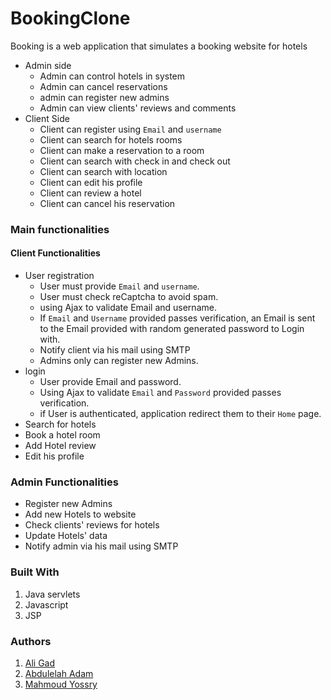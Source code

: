 # BookingClone
Booking is a web application that simulates a booking website for hotels

- Admin side
    - Admin can control hotels in system 
    - Admin can cancel reservations
    - admin can register new admins 
    - Admin can view clients' reviews and comments
- Client Side
    - Client can register using `Email` and `username`
    - Client can search for hotels rooms
    - Client can make a reservation to a room
    - Client can search with check in and check out
    - Client can search with location
    - Client can edit his profile
    - Client can review a hotel
    - Client can cancel his reservation

### Main functionalities
#### Client Functionalities
- User registration 
  - User must provide `Email` and `username`. 
  - User must check reCaptcha to avoid spam.
  - using Ajax to validate Email and username.
  - If `Email` and `Username` provided passes verification, an Email is sent to the Email provided with random generated password to Login with.
  - Notify client via his mail using SMTP
  - Admins only can register new Admins.
- login
  - User provide Email and password.
  - Using Ajax to validate `Email` and `Password` provided passes verification.
  - if User is authenticated, application redirect them to their `Home` page.
- Search for hotels
- Book a hotel room
- Add Hotel review
- Edit his profile
### Admin Functionalities
- Register new Admins
- Add new Hotels to website
- Check clients' reviews for hotels
- Update Hotels' data
- Notify admin via his mail using SMTP

### Built With
1. Java servlets
2. Javascript
3. JSP

### Authors
1. [Ali Gad](https://github.com/aligad1999)
2. [Abdulelah Adam](https://github.com/AbdulelahAdam)
3. [Mahmoud Yossry]()
